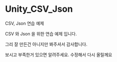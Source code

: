 # Unity_CSV_Json
CSV, Json 연습 예제

CSV 와 Json 을 위한 연습 예제 입니다.

그리 잘 만든건 아니지만 봐주셔서 감사합니다.

보시고 부족한거 있으면 알려주세요. 수정해서 다시 올릴께요
